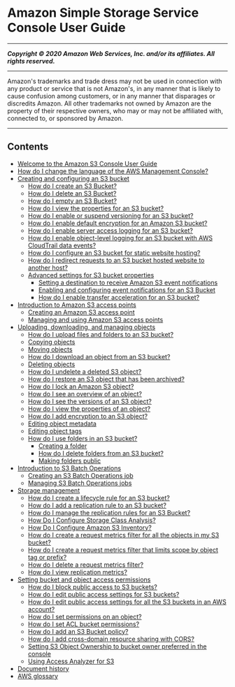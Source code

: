 # Amazon Simple Storage Service Console User Guide

-----
*****Copyright &copy; 2020 Amazon Web Services, Inc. and/or its affiliates. All rights reserved.*****

-----
Amazon's trademarks and trade dress may not be used in 
     connection with any product or service that is not Amazon's, 
     in any manner that is likely to cause confusion among customers, 
     or in any manner that disparages or discredits Amazon. All other 
     trademarks not owned by Amazon are the property of their respective
     owners, who may or may not be affiliated with, connected to, or 
     sponsored by Amazon.

-----
## Contents
+ [Welcome to the Amazon S3 Console User Guide](what-is-s3.md)
+ [How do I change the language of the AWS Management Console?](change-ui-language.md)
+ [Creating and configuring an S3 bucket](create-configure-bucket.md)
   + [How do I create an S3 Bucket?](create-bucket.md)
   + [How do I delete an S3 Bucket?](delete-bucket.md)
   + [How do I empty an S3 Bucket?](empty-bucket.md)
   + [How do I view the properties for an S3 bucket?](view-bucket-properties.md)
   + [How do I enable or suspend versioning for an S3 bucket?](enable-versioning.md)
   + [How do I enable default encryption for an Amazon S3 bucket?](default-bucket-encryption.md)
   + [How do I enable server access logging for an S3 bucket?](server-access-logging.md)
   + [How do I enable object-level logging for an S3 bucket with AWS CloudTrail data events?](enable-cloudtrail-events.md)
   + [How do I configure an S3 bucket for static website hosting?](static-website-hosting.md)
   + [How do I redirect requests to an S3 bucket hosted website to another host?](redirect-website-requests.md)
   + [Advanced settings for S3 bucket properties](setup-advanced-bucket-properties.md)
      + [Setting a destination to receive Amazon S3 event notifications](setup-event-notification-destination.md)
      + [Enabling and configuring event notifications for an S3 Bucket](enable-event-notifications.md)
      + [How do I enable transfer acceleration for an S3 bucket?](enable-transfer-acceleration.md)
+ [Introduction to Amazon S3 access points](access-points.md)
   + [Creating an Amazon S3 access point](access-points-create-ap.md)
   + [Managing and using Amazon S3 access points](access-points-manage.md)
+ [Uploading, downloading, and managing objects](upload-download-objects.md)
   + [How do I upload files and folders to an S3 bucket?](upload-objects.md)
   + [Copying objects](copy-object.md)
   + [Moving objects](move-object.md)
   + [How do I download an object from an S3 bucket?](download-objects.md)
   + [Deleting objects](delete-objects.md)
   + [How do I undelete a deleted S3 object?](undelete-objects.md)
   + [How do I restore an S3 object that has been archived?](restore-archived-objects.md)
   + [How do I lock an Amazon S3 object?](object-lock.md)
   + [How do I see an overview of an object?](view-object-overview.md)
   + [How do I see the versions of an S3 object?](view-object-versions.md)
   + [How do I view the properties of an object?](view-object-properties.md)
   + [How do I add encryption to an S3 object?](add-object-encryption.md)
   + [Editing object metadata](add-object-metadata.md)
   + [Editing object tags](add-object-tags.md)
   + [How do I use folders in an S3 bucket?](using-folders.md)
      + [Creating a folder](create-folder.md)
      + [How do I delete folders from an S3 bucket?](delete-folders.md)
      + [Making folders public](public-folders.md)
+ [Introduction to S3 Batch Operations](batch-ops.md)
   + [Creating an S3 Batch Operations job](batch-ops-create-job.md)
   + [Managing S3 Batch Operations jobs](batch-ops-manage-jobs.md)
+ [Storage management](storage-management.md)
   + [How do I create a lifecycle rule for an S3 bucket?](create-lifecycle.md)
   + [How do I add a replication rule to an S3 bucket?](enable-replication.md)
   + [How do I manage the replication rules for an S3 Bucket?](disable-replication.md)
   + [How Do I Configure Storage Class Analysis?](configure-analytics-storage-class.md)
   + [How Do I Configure Amazon S3 Inventory?](configure-inventory.md)
   + [How do I create a request metrics filter for all the objects in my S3 bucket?](configure-metrics.md)
   + [How do I create a request metrics filter that limits scope by object tag or prefix?](configure-metrics-filter.md)
   + [How do I delete a request metrics filter?](delete-request-metrics-filter.md)
   + [How do I view replication metrics?](viewing-replication-metrics.md)
+ [Setting bucket and object access permissions](set-permissions.md)
   + [How do I block public access to S3 buckets?](block-public-access.md)
   + [How do I edit public access settings for S3 buckets?](block-public-access-bucket.md)
   + [How do I edit public access settings for all the S3 buckets in an AWS account?](block-public-access-account.md)
   + [How do I set permissions on an object?](set-object-permissions.md)
   + [How do I set ACL bucket permissions?](set-bucket-permissions.md)
   + [How do I add an S3 Bucket policy?](add-bucket-policy.md)
   + [How do I add cross-domain resource sharing with CORS?](add-cors-configuration.md)
   + [Setting S3 Object Ownership to bucket owner preferred in the console](add-object-ownership.md)
   + [Using Access Analyzer for S3](access-analyzer.md)
+ [Document history](document-history.md)
+ [AWS glossary](glossary.md)